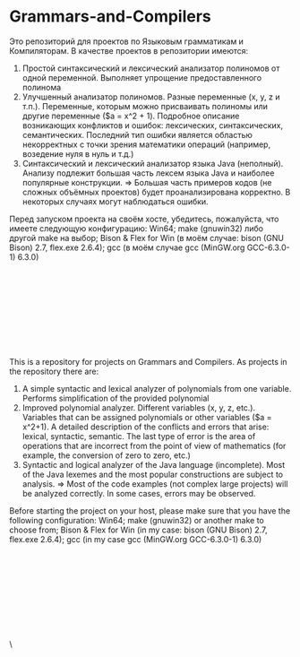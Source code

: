 # Grammars-and-Compilers

Это репозиторий для проектов по Языковым грамматикам и Компиляторам. В качестве проектов в репозитории имеются:
1. Простой синтаксический и лексический анализатор полиномов от одной переменной. Выполняет упрощение предоставленного полинома
2. Улучшенный анализатор полиномов. Разные переменные (x, y, z и т.п.). Переменные, которым можно присваивать полиномы или другие переменные ($a = x^2 + 1). Подробное описание возникающих конфликтов и ошибок: лексических, синтаксических, семантических. Последний тип ошибки является областью некорректных с точки зрения математики операций (например, возедение нуля в нуль и т.д.)
3. Синтаксический и лексический анализатор языка Java (неполный). Анализу подлежит большая часть лексем языка Java и наиболее популярные конструкции. => Большая часть примеров кодов (не сложных объёмных проектов) будет проанализирована корректно. В некоторых случаях могут наблюдаться ошибки.


Перед запуском проекта на своём хосте, убедитесь, пожалуйста, что имеете следующую конфигурацию:
Win64;
make (gnuwin32) либо другой make на выбор;
Bison & Flex for Win (в моём случае: bison (GNU Bison) 2.7, flex.exe 2.6.4);
gcc (в моём случае gcc (MinGW.org GCC-6.3.0-1) 6.3.0)
  \
  \
  \
  \
  \
  \
  \
  \
  \
  \
  \
This is a repository for projects on Grammars and Compilers. As projects in the repository there are:
1. A simple syntactic and lexical analyzer of polynomials from one variable. Performs simplification of the provided polynomial
2. Improved polynomial analyzer. Different variables (x, y, z, etc.). Variables that can be assigned polynomials or other variables ($a = x^2+1). A detailed description of the conflicts and errors that arise: lexical, syntactic, semantic. The last type of error is the area of operations that are incorrect from the point of view of mathematics (for example, the conversion of zero to zero, etc.)
3. Syntactic and logical analyzer of the Java language (incomplete). Most of the Java lexemes and the most popular constructions are subject to analysis. => Most of the code examples (not complex large projects) will be analyzed correctly. In some cases, errors may be observed.


Before starting the project on your host, please make sure that you have the following configuration:
Win64;
make (gnuwin32) or another make to choose from;
Bison & Flex for Win (in my case: bison (GNU Bison) 2.7, flex.exe 2.6.4);
gcc (in my case gcc (MinGW.org GCC-6.3.0-1) 6.3.0)
\
\
\
\
\
\
\
\
\
\
\
\
